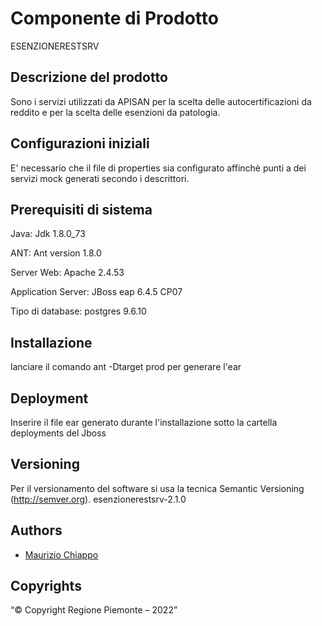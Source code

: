 # Componente di Prodotto

ESENZIONERESTSRV

## Descrizione del prodotto

Sono i servizi utilizzati da APISAN per la scelta delle autocertificazioni da reddito e per la scelta delle esenzioni da patologia.

## Configurazioni iniziali

E' necessario che il file di properties sia configurato affinchè punti a dei servizi mock generati secondo i descrittori.

## Prerequisiti di sistema

Java: Jdk 1.8.0_73

ANT: Ant version 1.8.0

Server Web: Apache 2.4.53

Application Server: JBoss eap 6.4.5 CP07

Tipo di database: postgres 9.6.10 

## Installazione

lanciare il comando ant -Dtarget prod per generare l'ear

## Deployment

Inserire il file ear generato durante l'installazione sotto la cartella deployments del Jboss

## Versioning

Per il versionamento del software si usa la tecnica Semantic Versioning (http://semver.org).
esenzionerestsrv-2.1.0

## Authors

* [Maurizio Chiappo](https://github.com/maurizio-chiappo)

## Copyrights

“© Copyright Regione Piemonte – 2022”